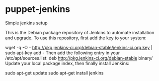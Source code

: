 puppet-jenkins
==============

Simple jenkins setup



This is the Debian package repository of Jenkins to automate installation and upgrade. To use this repository, first add the key to your system:

wget -q -O - http://pkg.jenkins-ci.org/debian-stable/jenkins-ci.org.key | sudo apt-key add -
Then add the following entry in your /etc/apt/sources.list:
deb http://pkg.jenkins-ci.org/debian-stable binary/
Update your local package index, then finally install Jenkins:

sudo apt-get update
sudo apt-get install jenkins